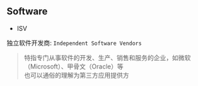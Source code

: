 ## Software

- ISV

独立软件开发商: `Independent Software Vendors`

> 特指专门从事软件的开发、生产、销售和服务的企业，如微软（Microsoft）、甲骨文（Oracle）等  
> 也可以通俗的理解为第三方应用提供方
